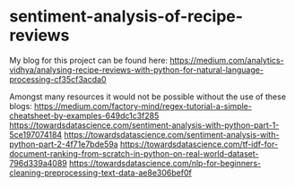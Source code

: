 # sentiment-analysis-of-recipe-reviews
My blog for this project can be found here: https://medium.com/analytics-vidhya/analysing-recipe-reviews-with-python-for-natural-language-processing-cf35cf3acda0

Amongst many resources it would not be possible without the use of these blogs:
https://medium.com/factory-mind/regex-tutorial-a-simple-cheatsheet-by-examples-649dc1c3f285
https://towardsdatascience.com/sentiment-analysis-with-python-part-1-5ce197074184
https://towardsdatascience.com/sentiment-analysis-with-python-part-2-4f71e7bde59a
https://towardsdatascience.com/tf-idf-for-document-ranking-from-scratch-in-python-on-real-world-dataset-796d339a4089
https://towardsdatascience.com/nlp-for-beginners-cleaning-preprocessing-text-data-ae8e306bef0f

